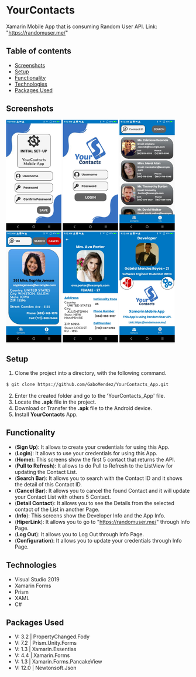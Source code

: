 # YourContacts
Xamarin Mobile App that is consuming Random User API. Link: "https://randomuser.me/"

## Table of contents

* [Screenshots](#screenshots)
* [Setup](#technologies)
* [Functionality](#functionality)
* [Technologies](#technologies)
* [Packages Used](#packages-used)

## Screenshots

<p aling="center">
<img src="/ScreenShots/Screen01.jpg" width="30%" /> <img src="/ScreenShots/Screen02.jpg" width="30%" /> 
<img src="/ScreenShots/Screen03.jpg" width="30%" /> <img src="/ScreenShots/Screen04.jpg" width="30%" /> 
<img src="/ScreenShots/Screen05.jpg" width="30%" /> <img src="/ScreenShots/Screen06.jpg" width="30%" /> 
</p>

## Setup

1. Clone the project into a directory, with the following command.
```sh
$ git clone https://github.com/GaboMendez/YourContacts_App.git
```
2. Enter the created folder and go to the 'YourContacts_App' file.
3. Locate the **.apk** file in the project.
4. Download or Transfer the **.apk** file to the Android device.
5. Install **YourContacts** App.

## Functionality

- (**Sign Up**): It allows to create your credentials for using this App.
- (**Login**): It allows to use your credentials for using this App.
- (**Home**): This screens show the first 5 contact that returns the API.
- (**Pull to Refresh**): It allows to do Pull to Refresh to the ListView for updating the Contact List.
- (**Search Bar**): It allows you to search with the Contact ID and it shows the detail of this Contact ID.
- (**Cancel Bar**): It allows you to cancel the found Contact and it will update your Contact List with others 5 Contact.
- (**Detail Contact**): It allows you to see the Details from the selected contact of the List in another Page.
- (**Info**): This screens show the Developer Info and the App Info.
- (**HiperLink**): It allows you to go to "https://randomuser.me/" through Info Page.
- (**Log Out**): It allows you to Log Out through Info Page.
- (**Configuration**): It allows you to update your credentials through Info Page.

## Technologies

* Visual Studio 2019
* Xamarin Forms
* Prism 
* XAML
* C#

## Packages Used   

* V: 3.2 | PropertyChanged.Fody        
* V: 7.2 | Prism.Unity.Forms           
* V: 1.3 | Xamarin.Essentias           
* V: 4.4 | Xamarin.Forms              
* V: 1.3 | Xamarin.Forms.PancakeView   
* V: 12.0 | Newtonsoft.Json 
